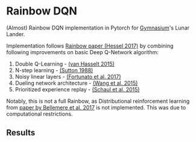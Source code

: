 # Rainbow DQN
(Almost) Rainbow DQN implementation in Pytorch for [Gymnasium](https://gymnasium.farama.org/)'s Lunar Lander.

Implementation follows [Rainbow paper (Hessel 2017)](https://arxiv.org/abs/1710.02298) by combining following improvements on basic Deep Q-Network algorithm:
1. Double Q-Learning - [(van Hasselt 2015)](https://arxiv.org/pdf/1509.06461.pdf)
2. N-step learning - [(Sutton 1988)](http://incompleteideas.net/papers/sutton-88-with-erratum.pdf)
3. Noisy linear layers - [(Fortunato et al. 2017)](https://arxiv.org/pdf/1706.10295.pdf)
4. Dueling network architecture - [(Wang et al. 2015)](https://arxiv.org/pdf/1511.06581.pdf)
5. Prioritized experience replay - [(Schaul et al. 2015)](https://arxiv.org/pdf/1511.05952.pdf)

Notably, this is not a full Rainbow, as Distributional reinforcement learning from [paper by Bellemere et al. 2017](https://arxiv.org/abs/1707.06887) is not implemented. This was due to computational restrictions. 

## Results

